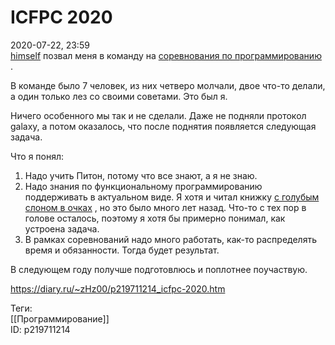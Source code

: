 ICFPC 2020
===========

   
 2020-07-22, 23:59   
   [himself](http://himself.diary.ru "void")  позвал меня в команду на  [соревнования по программированию](https://ru.wikipedia.org/wiki/ICFP_Programming_Contest)  .   
   
 В команде было 7 человек, из них четверо молчали, двое что-то делали, а один только лез со своими советами. Это был я.   
   
 Ничего особенного мы так и не сделали. Даже не подняли протокол galaxy, а потом оказалось, что после поднятия появляется следующая задача.   
   
 Что я понял:   
 1. Надо учить Питон, потому что все знают, а я не знаю.   
 2. Надо знания по функциональному программированию поддерживать в актуальном виде. Я хотя и читал книжку  [с голубым слоном в очках](Миран%20Липовача%20%20Изучай%20Haskell%20во%20имя%20добра!)  , но это было много лет назад. Что-то с тех пор в голове осталось, поэтому я хотя бы примерно понимал, как устроена задача.   
 3. В рамках соревнований надо много работать, как-то распределять время и обязанности. Тогда будет результат.   
   
 В следующем году получше подготовлюсь и поплотнее поучаствую.   
    
 <https://diary.ru/~zHz00/p219711214_icfpc-2020.htm>   
   
 Теги:   
 [[Программирование]]   
 ID: p219711214